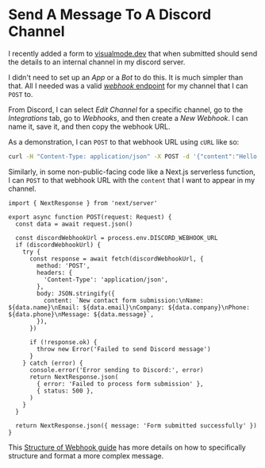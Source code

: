 # Send A Message To A Discord Channel

I recently added a form to [visualmode.dev](https://www.visualmode.dev) that
when submitted should send the details to an internal channel in my discord
server.

I didn't need to set up an _App_ or a _Bot_ to do this. It is much simpler than
that. All I needed was a valid [_webhook_
endpoint](https://discord.com/developers/docs/resources/webhook) for my channel
that I can `POST` to.

From Discord, I can select _Edit Channel_ for a specific channel, go to the
_Integrations_ tab, go to _Webhooks_, and then create a _New Webhook_. I can
name it, save it, and then copy the webhook URL.

As a demonstration, I can `POST` to that webhook URL using `cURL` like so:

```bash
curl -H "Content-Type: application/json" -X POST -d '{"content":"Hello from cURL!"}' <YOUR_WEBHOOK_URL>
```

Similarly, in some non-public-facing code like a Next.js serverless function, I
can `POST` to that webhook URL with the `content` that I want to appear in my
channel.

```
import { NextResponse } from 'next/server'

export async function POST(request: Request) {
  const data = await request.json()

  const discordWebhookUrl = process.env.DISCORD_WEBHOOK_URL
  if (discordWebhookUrl) {
    try {
      const response = await fetch(discordWebhookUrl, {
        method: 'POST',
        headers: {
          'Content-Type': 'application/json',
        },
        body: JSON.stringify({
          content: `New contact form submission:\nName: ${data.name}\nEmail: ${data.email}\nCompany: ${data.company}\nPhone: ${data.phone}\nMessage: ${data.message}`,
        }),
      })

      if (!response.ok) {
        throw new Error('Failed to send Discord message')
      }
    } catch (error) {
      console.error('Error sending to Discord:', error)
      return NextResponse.json(
        { error: 'Failed to process form submission' },
        { status: 500 },
      )
    }
  }

  return NextResponse.json({ message: 'Form submitted successfully' })
}
```

This [Structure of Webhook
guide](https://birdie0.github.io/discord-webhooks-guide/discord_webhook.html)
has more details on how to specifically structure and format a more complex
message.
